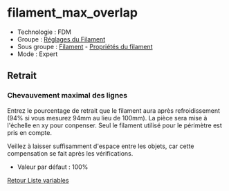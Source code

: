 # filament_max_overlap

* Technologie : FDM
* Groupe : [Réglages du Filament](../filament_settings/filament_settings.md)
* Sous groupe : [Filament](../filament_settings/filament_settings.md#filament) - [Propriétés du filament](../filament_settings/filament_settings.md#propriétés-du-filament)
* Mode : Expert

## Retrait

### Chevauvement maximal des lignes

Entrez le pourcentage de retrait que le filament aura après refroidissement (94% si vous mesurez 94mm au lieu de 100mm).
La pièce sera mise à l'échelle en xy pour conpenser. Seul le filament utilisé pour le périmètre est pris en compte.

Veillez à laisser suffisamment d'espace entre les objets, car cette compensation se fait après les vérifications.

* Valeur par défaut : 100%


[Retour Liste variables](variable_list.md)

